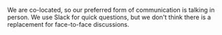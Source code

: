 We are co-located, so our preferred form of communication is talking in person.
We use Slack for quick questions, but we don't think there is a replacement for
face-to-face discussions.
